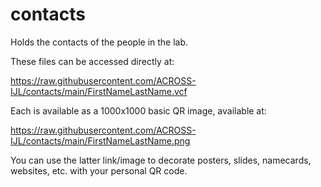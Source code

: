 # contacts
Holds the contacts of the people in the lab.

These files can be accessed directly at: 

  https://raw.githubusercontent.com/ACROSS-IJL/contacts/main/FirstNameLastName.vcf

Each is available as a 1000x1000 basic QR image, available at: 

  https://raw.githubusercontent.com/ACROSS-IJL/contacts/main/FirstNameLastName.png

  You can use the latter link/image to decorate posters, slides, namecards, websites, etc. with your personal QR code. 
